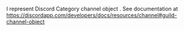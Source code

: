 I represent Discord Category channel object .
See documentation at https://discordapp.com/developers/docs/resources/channel#guild-channel-object
